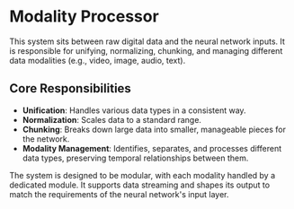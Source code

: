 # Modality Processor

This system sits between raw digital data and the neural network inputs. It is responsible for unifying, normalizing, chunking, and managing different data modalities (e.g., video, image, audio, text).

## Core Responsibilities

-   **Unification**: Handles various data types in a consistent way.
-   **Normalization**: Scales data to a standard range.
-   **Chunking**: Breaks down large data into smaller, manageable pieces for the network.
-   **Modality Management**: Identifies, separates, and processes different data types, preserving temporal relationships between them.

The system is designed to be modular, with each modality handled by a dedicated module. It supports data streaming and shapes its output to match the requirements of the neural network's input layer.
